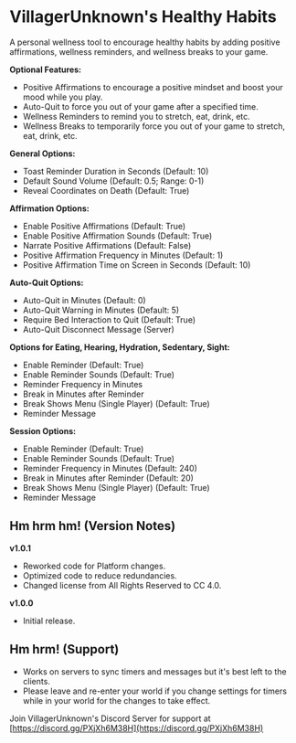 # VillagerUnknown's Healthy Habits

A personal wellness tool to encourage healthy habits by adding positive affirmations, wellness reminders, and wellness breaks to your game.

**Optional Features:**

* Positive Affirmations to encourage a positive mindset and boost your mood while you play.
* Auto-Quit to force you out of your game after a specified time.
* Wellness Reminders to remind you to stretch, eat, drink, etc.
* Wellness Breaks to temporarily force you out of your game to stretch, eat, drink, etc.

**General Options:**

* Toast Reminder Duration in Seconds (Default: 10)
* Default Sound Volume (Default: 0.5; Range: 0-1)
* Reveal Coordinates on Death (Default: True)

**Affirmation Options:**

* Enable Positive Affirmations (Default: True)
* Enable Positive Affirmation Sounds (Default: True)
* Narrate Positive Affirmations (Default: False)
* Positive Affirmation Frequency in Minutes (Default: 1)
* Positive Affirmation Time on Screen in Seconds (Default: 10)

**Auto-Quit Options:**

* Auto-Quit in Minutes (Default: 0)
* Auto-Quit Warning in Minutes (Default: 5)
* Require Bed Interaction to Quit (Default: True)
* Auto-Quit Disconnect Message (Server)

**Options for Eating, Hearing, Hydration, Sedentary, Sight:**

* Enable Reminder (Default: True)
* Enable Reminder Sounds (Default: True)
* Reminder Frequency in Minutes
* Break in Minutes after Reminder
* Break Shows Menu (Single Player) (Default: True)
* Reminder Message

**Session Options:**

* Enable Reminder (Default: True)
* Enable Reminder Sounds (Default: True)
* Reminder Frequency in Minutes (Default: 240)
* Break in Minutes after Reminder (Default: 20)
* Break Shows Menu (Single Player) (Default: True)
* Reminder Message

## Hm hrm hm! (Version Notes)

**v1.0.1**

* Reworked code for Platform changes.
* Optimized code to reduce redundancies.
* Changed license from All Rights Reserved to CC 4.0.

**v1.0.0**

* Initial release.

## Hm hrm! (Support)

* Works on servers to sync timers and messages but it's best left to the clients.
* Please leave and re-enter your world if you change settings for timers while in your world for the changes to take effect.

Join VillagerUnknown's Discord Server for support at [https://discord.gg/PXjXh6M38H](https://discord.gg/PXjXh6M38H)